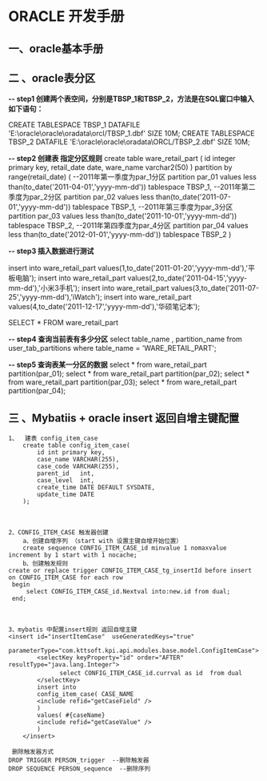 # ORACLE 开发手册

## 一、oracle基本手册







## 二 、oracle表分区

**-- step1 创建两个表空间，分别是TBSP_1和TBSP_2，方法是在SQL窗口中输入如下语句：**

CREATE TABLESPACE TBSP_1 DATAFILE 'E:\oracle\oracle\oradata\orcl/TBSP_1.dbf' SIZE 10M;
CREATE TABLESPACE TBSP_2 DATAFILE 'E:\oracle\oracle\oradata\ORCL/TBSP_2.dbf' SIZE 10M;

**-- step2 创建表 指定分区规则**
create table ware_retail_part
(
    id integer primary key,
    retail_date date,
    ware_name varchar2(50)
)
partition by range(retail_date)
(
   --2011年第一季度为par_1分区
   partition par_01 values less than(to_date('2011-04-01','yyyy-mm-dd')) tablespace TBSP_1,
   --2011年第二季度为par_2分区
   partition par_02 values less than(to_date('2011-07-01','yyyy-mm-dd')) tablespace TBSP_1,
   --2011年第三季度为par_3分区
   partition par_03 values less than(to_date('2011-10-01','yyyy-mm-dd')) tablespace TBSP_2,
   --2011年第四季度为par_4分区
   partition par_04 values less than(to_date('2012-01-01','yyyy-mm-dd')) tablespace TBSP_2
)

**-- step3 插入数据进行测试**

insert into ware_retail_part values(1,to_date('2011-01-20','yyyy-mm-dd'),'平板电脑');
insert into ware_retail_part values(2,to_date('2011-04-15','yyyy-mm-dd'),'小米3手机');
insert into ware_retail_part values(3,to_date('2011-07-25','yyyy-mm-dd'),'iWatch');
insert into ware_retail_part values(4,to_date('2011-12-17','yyyy-mm-dd'),'华硕笔记本');

SELECT * FROM ware_retail_part



**--  step4 查询当前表有多少分区**
select table_name , partition_name from user_tab_partitions where table_name = 'WARE_RETAIL_PART';



**-- step5 查询表某一分区的数据**
select * from ware_retail_part partition(par_01);
select * from ware_retail_part partition(par_02);
select * from ware_retail_part partition(par_03);
select * from ware_retail_part partition(par_04);



## 三 、Mybatiis + oracle  insert 返回自增主键配置

```
1、	建表 config_item_case
	create table config_item_case(
		id int primary key,
		case_name VARCHAR(255),
		case_code VARCHAR(255),
		parent_id 	int,
		case_level  int,
		create_time DATE DEFAULT SYSDATE,
		update_time DATE
	);
```

​	

    2、CONFIG_ITEM_CASE 触发器创建
    	a、创建自增序列 （start with 设置主键自增开始位置）
    	create sequence CONFIG_ITEM_CASE_id	minvalue 1 nomaxvalue increment by 1 start with 1 nocache;
    	b、创建触发规则
    create or replace trigger CONFIG_ITEM_CASE_tg_insertId before insert on CONFIG_ITEM_CASE for each row 
     begin
    	 select CONFIG_ITEM_CASE_id.Nextval into:new.id from dual;
     end;


​	   
 
	3、mybatis 中配置insert规则 返回自增主键 
	<insert id="insertItemCase"  useGeneratedKeys="true"
	        parameterType="com.kttsoft.kpi.api.modules.base.model.ConfigItemCase">  
	        <selectKey keyProperty="id" order="AFTER" resultType="java.lang.Integer">
	　			　select CONFIG_ITEM_CASE_id.currval as id  from dual
			</selectKey>
	        insert into  
	        config_item_case( CASE_NAME
	        <include refid="getCaseField" />  
	        )  
	        values( #{caseName}
	        <include refid="getCaseValue" />  
	        )  
	    </insert>  
```
 删除触发器方式
DROP TRIGGER PERSON_trigger  --删除触发器
DROP SEQUENCE PERSON_sequence  --删除序列
```

 